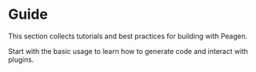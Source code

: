 # Guide

This section collects tutorials and best practices for building with Peagen.

Start with the basic usage to learn how to generate code and interact with plugins.
